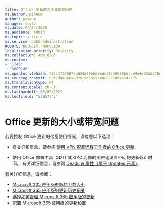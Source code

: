 ```yaml
---
title: Office 更新的大小或带宽问题
ms.author: pebaum
author: pebaum
manager: scotv
ms.date: 07/24/2020
ms.audience: Admin
ms.topic: article
ms.service: o365-administration
ROBOTS: NOINDEX, NOFOLLOW
localization_priority: Priority
ms.collection: Adm_O365
ms.custom:
- "1745"
- "9000140"
ms.openlocfilehash: 782c47306073a683df8eb66edb587a8570b5cce964e02a6278e9a60eced661f4
ms.sourcegitcommit: b5f7da89a650d2915dc652449623c78be6247175
ms.translationtype: HT
ms.contentlocale: zh-CN
ms.lasthandoff: 08/05/2021
ms.locfileid: "53957342"
---
```

# <a name="size-or-bandwidth-concerns-with-office-updates"></a>Office 更新的大小或带宽问题

若要控制 Office 更新的带宽使用情况，请考虑以下选项：

-   有关详细信息，请参阅 [使用 VPN 配置远程工作者的 Office 更新](https://techcommunity.microsoft.com/t5/office-365-blog/configuring-office-365-proplus-updates-for-remote-workers-using/ba-p/1253491)。  
    
-   使用 Office 部署工具 (ODT) 或 GPO 为你的用户组设置不同的更新截止时间。 有关详细信息，请参阅 [Deadline 属性（属于 Updates 元素）](https://docs.microsoft.com/deployoffice/configuration-options-for-the-office-2016-deployment-tool#deadline-attribute-part-of-updates-element)。
    
有关详细信息，请参阅：  
- [Microsoft 365 应用版更新的下载大小](https://docs.microsoft.com/officeupdates/download-sizes-office365-proplus-updates)  
- [Microsoft 365 应用版的更新历史记录](https://docs.microsoft.com/officeupdates/update-history-microsoft365-apps-by-date)  
- [选择如何管理 Microsoft 365 应用版的更新](https://docs.microsoft.com/deployoffice/choose-how-manage-updates-microsoft-365-apps)  
- [配置 Microsoft 365 应用版的更新设置](https://docs.microsoft.com/deployoffice/configure-update-settings-microsoft-365-apps)